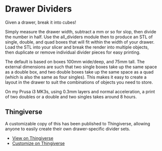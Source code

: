 # Drawer Dividers

Given a drawer, break it into cubes!

Simply measure the drawer width, subtract a mm or so for slop, then
divide the number in half. Use the all_dividers module then to produce
an STL of single, double, and quad boxes that will fit within the
width of your drawer. Load the STL into your slicer and break the
render into multiple objects, then duplicate or remove individual
divider pieces for easy printing.

The default is based on boxes 100mm wide/deep, and 75mm tall. The
external dimensions are such that two single boxes take up the same
space as a double box, and two double boxes take up the same space as
a quad (which is also the same as four singles). This makes it easy to
create a layout in the drawer to suit the combinations of objects you
need to store.

On my Prusa i3 MK3s, using 0.3mm layers and normal acceleration, a
print of two doubles or a double and two singles takes around 8 hours.

## Thingiverse

A customizable copy of this has been published to Thingiverse,
allowing anyone to easily create their own drawer-specific divider
sets.

* [View on Thingiverse](https://www.thingiverse.com/thing:4186746)
* [Customize on Thingiverse](https://www.thingiverse.com/apps/customizer/run?thing_id=4186746)
